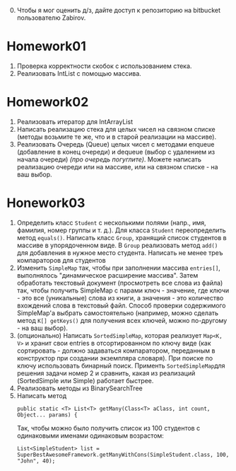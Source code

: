 0. Чтобы я мог оценить д/з, дайте доступ к репозиторию на bitbucket пользователю Zabirov. 

# Homework01

1. Проверка корректности скобок с использованием стека.
2. Реализовать IntList с помощью массива.

# Homework02

1. Реализовать итератор для IntArrayList
2. Написать реализацию стека для целых чисел на связном списке (методы возьмите те же, что и в старой реализации на массиве).
3. Реализовать Очередь (Queue) целых чисел с методами enqueue (добавление в конец очереди)  и dequeue (выбор с удалением из начала очереди) *(про очередь погуглите)*. Можете написать реализацию очереди или на массиве, или на связном списке - на ваш выбор.

# Honework03

1. Определить класс `Student` с несколькими полями (напр., имя, фамилия, номер группы и т. д.). Для класса `Student` переопределить метод `equals()`. Написать класс `Group`, хранящий список студентов в массиве в упорядоченном виде. В `Group` реализовать метод `add()`  для добавления в нужное место студента. Написать не менее треъ компараторов для студентов
2. Изменить `SimpleMap` так, чтобы при заполнении массива `entries[]`, выполнялось "динамическое расширение массива". Затем обработать текстовый документ (просмотреть все слова из файла) так, чтобы получить SimpleMap с парами ключ - значение, где ключи - это все (уникальные) слова из книги, а значения - это количество вхождений слова в текстовый файл. Способ проверки содержимого SimpleMap'а выбрать самостоятельно (например, можно сделать метод `K[] getKeys()` для получения всех ключей, можно по-другому - на ваш выбор).
3. (опционально) Написать `SortedSimpleMap`, которая реализует `Map<K, V>` и хранит свои entries в отсортированном по ключу виде (как сортировать - должно задаваться компаратором, переданным в конструктор при создании экземпляра словаря). При поиске по ключу использовать бинарный поиск. Применть `SortedSimpleMap`для решения задачи номер 2 и сравнить, какая из реализаций (SortedSimple или Simple) работает быстрее.
4. Реализовать методы из BinarySearchTree
5. Написать метод
	```
	public static <T> List<T> getMany(Class<T> aClass, int count, Object... params) {
	```
	Так, чтобы можно было получить список из 100 студентов с одинаковыми именами  одинаковым возрастом:
	```
	List<SimpleStudent> list = SuperBestAwesomeFramework.getManyWithCons(SimpleStudent.class, 100, "John", 40);
	```

